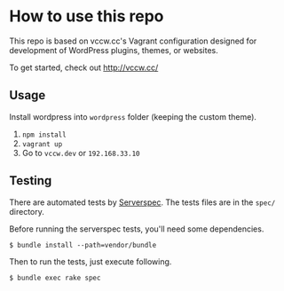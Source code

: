 # How to use this repo

This repo is based on vccw.cc's Vagrant configuration designed for development of WordPress plugins, themes, or websites.

To get started, check out <http://vccw.cc/>

## Usage

Install wordpress into `wordpress` folder (keeping the custom theme).

1. `npm install`
1. `vagrant up`
1. Go to `vccw.dev` or `192.168.33.10`

## Testing

There are automated tests by [Serverspec](http://serverspec.org/).
The tests files are in the `spec/` directory.

Before running the serverspec tests, you'll need some dependencies.

```
$ bundle install --path=vendor/bundle
```

Then to run the tests, just execute following.

```
$ bundle exec rake spec
```

